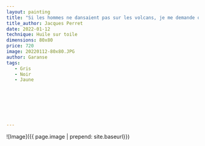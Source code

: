 ```yaml
---
layout: painting
title: "Si les hommes ne dansaient pas sur les volcans, je me demande où et quand ils danseraient ; l’important est de bien savoir qu’on a un volcan sous les pieds afin de goûter son vrai plaisir d’homme libre."   
title_author: Jacques Perret  
date: 2022-01-12
technique: Huile sur toile
dimensions: 80x80
price: 720
image: 20220112-80x80.JPG
author: Garanse
tags:
   - Gris
   - Noir
   - Jaune
   
  
  
  
  
  
  
---
```

![Image]({{ page.image | prepend: site.baseurl}})

